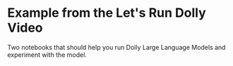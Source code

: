 # Example from the Let's Run Dolly Video

Two notebooks that should help you run Dolly Large Language Models and experiment with the model.
